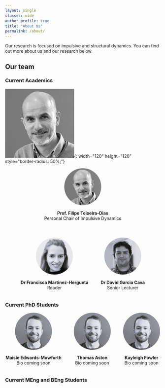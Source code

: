 ```yaml
---
layout: single
classes: wide
author_profile: true
title: "About Us"
permalink: /about/
---
```


Our research is focused on impulsive and structural dynamics. You can find out more about us and our research below.

## Our team 
### **Current Academics**
![FTD](../assets/images/headshots/ftd.jfif){: width="120" height="120" style="border-radius: 50%;"}  

<div style="display: flex; justify-content: center; gap: 40px; text-align: center; flex-wrap: wrap;">

<div>
  <img src="../assets/images/headshots/ftd.jfif" alt="FTD" style="width: 120px; height: 120px; border-radius: 50%; object-fit: cover;">
  <p><strong> Prof. Filipe Teixeira-Dias</strong><br>Personal Chair of Impulsive Dynamics</p>
</div>

<div>
  <img src="../assets/images/headshots/fmh.jpg" alt="FMH" style="width: 120px; height: 120px; border-radius: 50%; object-fit: cover;">
  <p><strong>Dr Francisca Martinez-Hergueta</strong><br>Reader</p>
</div>

<div>
  <img src="../assets/images/headshots/dgc.jpg" alt="DGC" style="width: 120px; height: 120px; border-radius: 50%; object-fit: cover;">
  <p><strong>Dr David Garcia Cava</strong><br>Senior Lecturer</p>
</div>

</div>

### **Current PhD Students** 

<div style="display: flex; justify-content: center; gap: 40px; text-align: center; flex-wrap: wrap;">

<div>
  <img src="../assets/images/headshots/ta.JPG" alt="MEM" style="width: 120px; height: 120px; border-radius: 50%; object-fit: cover;">
  <p><strong>Maisie Edwards-Mowforth</strong><br>Bio coming soon</p>
</div>

<div>
  <img src="../assets/images/headshots/ta.JPG" alt="Thomas Aston" style="width: 120px; height: 120px; border-radius: 50%; object-fit: cover;">
  <p><strong>Thomas Aston</strong><br>Bio coming soon</p>
</div>

<div>
  <img src="../assets/images/headshots/ta.JPG" alt="KF" style="width: 120px; height: 120px; border-radius: 50%; object-fit: cover;">
  <p><strong>Kayleigh Fowler</strong><br>Bio coming soon</p>
</div>

</div>

### **Current MEng and BEng Students**
